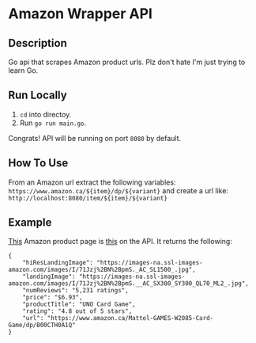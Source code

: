# Amazon Wrapper API

## Description

Go api that scrapes Amazon product urls.
Plz don't hate I'm just trying to learn Go.

## Run Locally

1. `cd` into directoy.
2. Run `go run main.go`.

Congrats! API will be running on port `8080` by default.

## How To Use

From an Amazon url extract the following variables:
`https://www.amazon.ca/${item}/dp/${variant}`
and create a url like:
`http://localhost:8080/item/${item}/${variant}`

## Example

[This](https://www.amazon.ca/Mattel-GAMES-W2085-Card-Game/dp/B00CTH0A1Q) Amazon product page is [this](http://localhost:8080/item/Mattel-GAMES-W2085-Card-Game/B00CTH0A1Q) on the API. It returns the following:

```
{
    "hiResLandingImage": "https://images-na.ssl-images-amazon.com/images/I/71Jzj%2BN%2BpmS._AC_SL1500_.jpg",
    "landingImage": "https://images-na.ssl-images-amazon.com/images/I/71Jzj%2BN%2BpmS.__AC_SX300_SY300_QL70_ML2_.jpg",
    "numReviews": "5,231 ratings",
    "price": "$6.93",
    "productTitle": "UNO Card Game",
    "rating": "4.8 out of 5 stars",
    "url": "https://www.amazon.ca/Mattel-GAMES-W2085-Card-Game/dp/B00CTH0A1Q"
}

```
